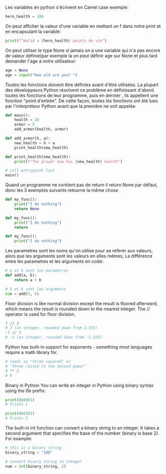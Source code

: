Les variables en python s'écrivent en Camel case exemple:
```python
hero_health = 100
```

On peut afficher la valeur d'une variable en mettant un f dans notre print et en encapsulant la variable:
```python
print(f"Walid a {hero_health} points de vie")
```
On peut utiliser le type None si jamais on a une variable qui n'a pas encore de valeur définie(par exemple la on peut définir age sur None et plus tard demander l'age à notre utilisateur:
```python
age = None
age = input("How old are you? ")
```

Toutes les fonctions doivent être définies avant d'être utilisées.
La plupart des développeurs Python résolvent ce problème en définissant d'abord toutes les fonctions de leur programme, puis en dernier
, ils appellent une fonction "point d'entrée". De cette façon, toutes les fonctions ont été lues par l'interpréteur Python avant que la première ne soit appelée.
```python
def main():
    health = 10
    armor = 5
    add_armor(health, armor)

def add_armor(h, a):
    new_health = h + a
    print_health(new_health)

def print_health(new_health):
    print(f"The player now has {new_health} health")

# call entrypoint last
main()
```
Quand un programme ne contient pas de return il return None par défaut,
donc les 3 exemples suivants retourne la même chose
```python
def my_func():
    print("I do nothing")
    return None
```
```python
def my_func():
    print("I do nothing")
    return
```
```python
def my_func():
    print("I do nothing")
```
Les parametres sont les noms qu'on utilise pour se referer aux valeurs, alors que les arguments sont les valeurs en elles mêmes,
La différence entre les parametres et les arguments en code:

```python
# a et b sont les parametres
def add(a, b):
    return a + b

# 5 et 6 sont les arguments
sum = add(5, 6)
```
Floor division is like normal division except the result is floored afterward, which means the result is rounded down to the nearest integer. The // operator is used for floor division.
```python
7 // 3
# 2 (an integer, rounded down from 2.333)
-7 // 3
# -3 (an integer, rounded down from -2.333)
```
Python has built-in support for exponents - something most languages require a math library for.
```python
# reads as "three squared" or
# "three raised to the second power"
3 ** 2
# 9
```
Binary in Python
You can write an integer in Python using binary syntax using the 0b prefix:
```python
print(0b0001)
# Prints 1

print(0b0101)
# Prints 5
```
The built-in int function can convert a binary string to an integer. It takes a second argument that specifies the base of the number (binary is base 2). For example:
```python
# this is a binary string
binary_string = "100"

# convert binary string to integer
num = int(binary_string, 2)
```
